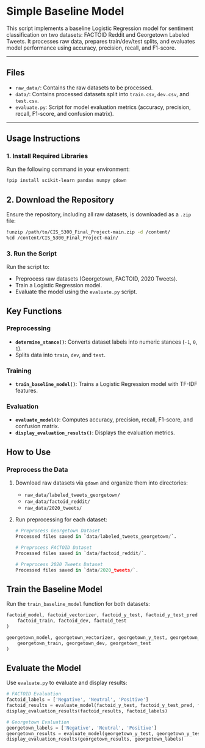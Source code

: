 # **Simple Baseline Model**

This script implements a baseline Logistic Regression model for sentiment classification on two datasets: FACTOID Reddit and Georgetown Labeled Tweets. It processes raw data, prepares train/dev/test splits, and evaluates model performance using accuracy, precision, recall, and F1-score.

---

## **Files**
- `raw_data/`: Contains the raw datasets to be processed.
- `data/`: Contains processed datasets split into `train.csv`, `dev.csv`, and `test.csv`.
- `evaluate.py`: Script for model evaluation metrics (accuracy, precision, recall, F1-score, and confusion matrix).

---

## **Usage Instructions**

### **1. Install Required Libraries**
Run the following command in your environment:
```bash
!pip install scikit-learn pandas numpy gdown
```

## 2. Download the Repository
Ensure the repository, including all raw datasets, is downloaded as a `.zip` file:

```bash
!unzip /path/to/CIS_5300_Final_Project-main.zip -d /content/
%cd /content/CIS_5300_Final_Project-main/
```

### **3. Run the Script**
Run the script to:

- Preprocess raw datasets (Georgetown, FACTOID, 2020 Tweets).
- Train a Logistic Regression model.
- Evaluate the model using the `evaluate.py` script.

## **Key Functions**

### **Preprocessing**
- **`determine_stance()`**: Converts dataset labels into numeric stances (`-1`, `0`, `1`).
- Splits data into `train`, `dev`, and `test`.

### **Training**
- **`train_baseline_model()`**: Trains a Logistic Regression model with TF-IDF features.

### **Evaluation**
- **`evaluate_model()`**: Computes accuracy, precision, recall, F1-score, and confusion matrix.
- **`display_evaluation_results()`**: Displays the evaluation metrics.


## **How to Use**

### **Preprocess the Data**
1. Download raw datasets via `gdown` and organize them into directories:
   - `raw_data/labeled_tweets_georgetown/`
   - `raw_data/factoid_reddit/`
   - `raw_data/2020_tweets/`

2. Run preprocessing for each dataset:
   ```python
   # Preprocess Georgetown Dataset
   Processed files saved in `data/labeled_tweets_georgetown/`.

   # Preprocess FACTOID Dataset
   Processed files saved in `data/factoid_reddit/`.

   # Preprocess 2020 Tweets Dataset
   Processed files saved in `data/2020_tweets/`.


## **Train the Baseline Model**
Run the `train_baseline_model` function for both datasets:
```python
factoid_model, factoid_vectorizer, factoid_y_test, factoid_y_test_pred = train_baseline_model(
    factoid_train, factoid_dev, factoid_test
)

georgetown_model, georgetown_vectorizer, georgetown_y_test, georgetown_y_test_pred = train_baseline_model(
    georgetown_train, georgetown_dev, georgetown_test
)
```

## **Evaluate the Model**

Use `evaluate.py` to evaluate and display results:

```python
# FACTOID Evaluation
factoid_labels = ['Negative', 'Neutral', 'Positive']
factoid_results = evaluate_model(factoid_y_test, factoid_y_test_pred, factoid_labels)
display_evaluation_results(factoid_results, factoid_labels)

# Georgetown Evaluation
georgetown_labels = ['Negative', 'Neutral', 'Positive']
georgetown_results = evaluate_model(georgetown_y_test, georgetown_y_test_pred, georgetown_labels)
display_evaluation_results(georgetown_results, georgetown_labels)
```


